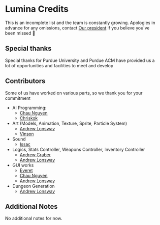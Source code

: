 # Lumina Credits

This is an incomplete list and the team is constantly growing.
Apologies in advance for any omissions, contact [Our president](siggd.purdue@gmail.com) if you believe you've been missed :angel:

## Special thanks
Special thanks for Purdue University and Purdue ACM have provided us a lot of opportunities and facilities to meet and develop

## Contributors

Some of us have worked on various parts, so we thank you for your commitment

* AI Programming: 
	* [Chau Nguyen](https://github.com/cnguyenm)
	* [Chriskok](https://github.com/chriskok)
* Art (Models, Animation, Texture, Sprite, Particle System)
	* [Andrew Lonsway](https://github.com/Lonswaya)
	* [Vinson](https://github.com/VinsonL19)
* Sound
	* [Issac](https://github.com/MrCarpenter)
* Logics, Stats Controller, Weapons Controller, Inventory Controller
	* [Andrew Graber](https://github.com/AndrewGraber)
	* [Andrew Lonsway](https://github.com/Lonswaya)
* GUI works
	* [Everet](https://github.com/EverettG)
	* [Chau Nguyen](https://github.com/cnguyenm)
	* [Andrew Lonsway](https://github.com/Lonswaya)
* Dungeon Generation
	* [Andrew Lonsway](https://github.com/Lonswaya)

## Additional Notes
No additional notes for now.
